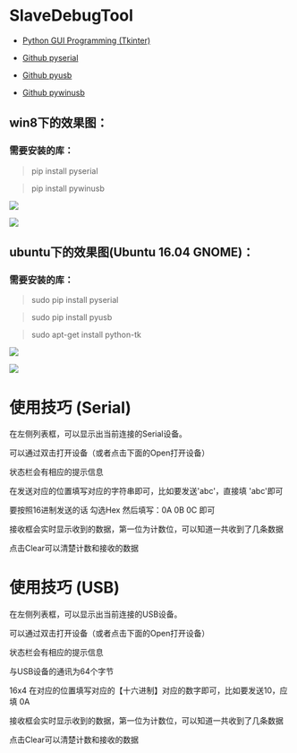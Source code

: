 # SlaveDebugTool

* [Python GUI Programming (Tkinter)](https://www.tutorialspoint.com/python/python_gui_programming.htm)

* [Github pyserial](https://github.com/pyserial/pyserial/tree/master/examples)

* [Github pyusb](https://github.com/walac/pyusb/blob/master/docs/tutorial.rst)

* [Github pywinusb](https://github.com/rene-aguirre/pywinusb/tree/master/examples)


## win8下的效果图：

### 需要安装的库：

>pip install pyserial

>pip install pywinusb 

![](http://git.oschina.net/jakey.chen/SlaveDebugTool/raw/master/Images/win8_usb.png)

![](http://git.oschina.net/jakey.chen/SlaveDebugTool/raw/master/Images/win8_serial.png)


## ubuntu下的效果图(Ubuntu 16.04 GNOME)：

### 需要安装的库：

>sudo pip install pyserial

>sudo pip install pyusb 

>sudo apt-get install python-tk

![](http://git.oschina.net/jakey.chen/SlaveDebugTool/raw/master/Images/ubuntu_usb.png)

![](http://git.oschina.net/jakey.chen/SlaveDebugTool/raw/master/Images/ubuntu_serial.png)


# 使用技巧 (Serial)

在左侧列表框，可以显示出当前连接的Serial设备。

可以通过双击打开设备（或者点击下面的Open打开设备）

状态栏会有相应的提示信息

在发送对应的位置填写对应的字符串即可，比如要发送'abc'，直接填 'abc'即可

要按照16进制发送的话 勾选Hex 然后填写：0A 0B 0C 即可

接收框会实时显示收到的数据，第一位为计数位，可以知道一共收到了几条数据

点击Clear可以清楚计数和接收的数据


# 使用技巧 (USB)

在左侧列表框，可以显示出当前连接的USB设备。

可以通过双击打开设备（或者点击下面的Open打开设备）

状态栏会有相应的提示信息

与USB设备的通讯为64个字节

16x4 在对应的位置填写对应的【十六进制】对应的数字即可，比如要发送10，应填 0A

接收框会实时显示收到的数据，第一位为计数位，可以知道一共收到了几条数据

点击Clear可以清楚计数和接收的数据
